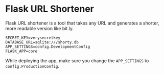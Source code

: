 # Flask URL Shortener

Flask URL shortener is a tool that takes any URL and generates a shorter, more readable version like bit.ly.

 

```
SECRET_KEY=verysecretkey
DATABASE_URL=sqlite:///shorty.db
APP_SETTINGS=config.DevelopmentConfig
FLASK_APP=core
```

While deploying the app, make sure you change the `APP_SETTINGS` to `config.ProductionConfig`.
